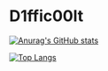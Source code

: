 # D1ffic00lt
[![Anurag's GitHub stats](https://github-readme-stats.vercel.app/api?username=D1ffic00lt)](https://github.com/D1ffic00lt/reladdons)

[![Top Langs](https://github-readme-stats.vercel.app/api/top-langs/?username=D1ffic00lt)](https://github.com/D1ffic00lt/algorithms)
